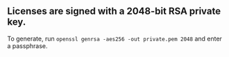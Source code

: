

## Licenses are signed with a 2048-bit RSA private key. 

To generate, run `openssl genrsa -aes256 -out private.pem 2048` and enter a passphrase. 

